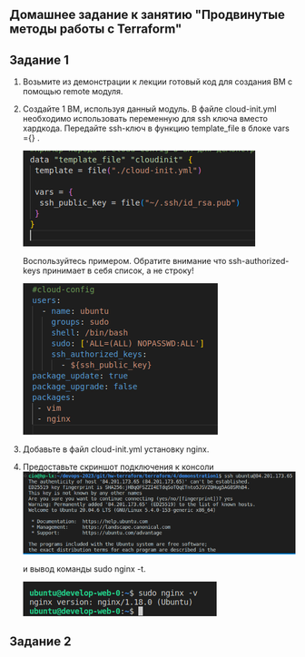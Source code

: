 ## Домашнее задание к занятию "Продвинутые методы работы с Terraform"

## Задание 1
1. Возьмите из демонстрации к лекции готовый код для создания ВМ с помощью remote модуля.
2. Создайте 1 ВМ, используя данный модуль. В файле cloud-init.yml необходимо использовать переменную для ssh ключа вместо хардкода. Передайте ssh-ключ в функцию template_file в блоке vars ={} .
   
   ![Alt text](img1.png)
   
   Воспользуйтесь примером. Обратите внимание что ssh-authorized-keys принимает в себя список, а не строку!

   ![Alt text](img2.png)
3. Добавьте в файл cloud-init.yml установку nginx.
4. Предоставьте скриншот подключения к консоли 
    ![Alt text](img3.png)
    
    и вывод команды sudo nginx -t.

    ![Alt text](img4.png)
## Задание 2

